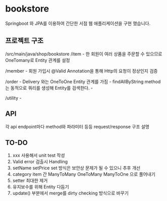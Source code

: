 # bookstore

Springboot 와 JPA를 이용하여 간단한 서점 웹 애플리케이션을 구현 했습니다.

## 프로젝트 구조
/src/main/java/shop/bookstore
  /item - 한 회원이 여러 상품을 주문할 수 있으므로 OneTomany로 Entity 관계를 설정
  
  /member - 회원 가입시 @Valid Annotation을 통해 Http의 요청이 정상인지 검증
  
  /order - Delivery 와는 OneToOne Entity 관계를 가짐
         - findAllByString method는 동적으로 쿼리를 생성해 Entity를 검색한다.
         - 
  
  /utility -

## API
각 api endpoint마다 method와 파라미터 등등 request/response 구조 설명

## TO-DO
1. xxx 사용해서 unit test 작성
2. Valid error 검출시 Handling
3. setName setPrice set 방식은 보안상 문제가 될 수 있으니 추후 개선
4. category item 간 ManyToMany OneToMany ManyToOne 으로 풀어내기
5. setter 최대한 제거
6. 유지보수를 위해 Entity 다듬기
7. update() 부분에서 merge를 dirty checking 방식으로 바꾸기
